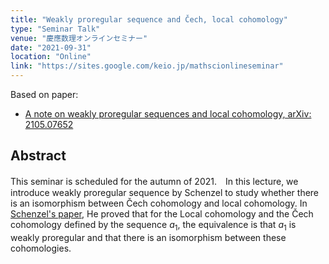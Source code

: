 ```yaml
---
title: "Weakly proregular sequence and Čech, local cohomology"
type: "Seminar Talk"
venue: "慶應数理オンラインセミナー"
date: "2021-09-31"
location: "Online"
link: "https://sites.google.com/keio.jp/mathscionlineseminar" 
---
```


Based on paper:
- [A note on weakly proregular sequences and local cohomology, arXiv: 2105.07652](https://arxiv.org/abs/2105.07652)

## Abstract
This seminar is scheduled for the autumn of 2021.　In this lecture, we introduce weakly proregular sequence by Schenzel to study whether there is an isomorphism between Čech cohomology and local cohomology. In [Schenzel's paper](https://www.mscand.dk/article/view/14399), He proved that for the Local cohomology and the Čech cohomology defined by the sequence $a_1$, the equivalence is that $a_1$ is weakly proregular and that there is an isomorphism between these cohomologies.

<!---
## Links
Dummy
-->
